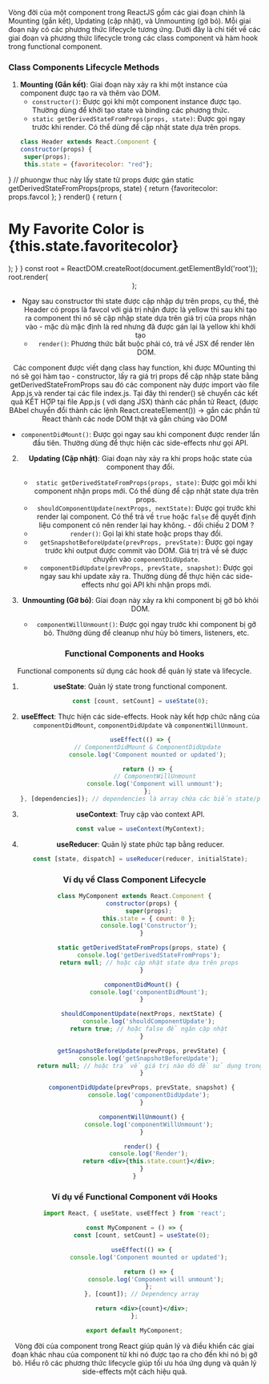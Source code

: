Vòng đời của một component trong ReactJS gồm các giai đoạn chính là Mounting (gắn kết), Updating (cập nhật), và Unmounting (gỡ bỏ). Mỗi giai đoạn này có các phương thức lifecycle tương ứng. Dưới đây là chi tiết về các giai đoạn và phương thức lifecycle trong các class component và hàm hook trong functional component.

### Class Components Lifecycle Methods

1. **Mounting (Gắn kết)**: Giai đoạn này xảy ra khi một instance của component được tạo ra và thêm vào DOM.
   - `constructor()`: Được gọi khi một component instance được tạo. Thường dùng để khởi tạo state và binding các phương thức.
   - `static getDerivedStateFromProps(props, state)`: Được gọi ngay trước khi render. Có thể dùng để cập nhật state dựa trên props.
   ``` jsx
   class Header extends React.Component {
   constructor(props) {
    super(props);
    this.state = {favoritecolor: "red"};
  }
  // phuongw thuc  này lấy state từ props được gán
  static getDerivedStateFromProps(props, state) {
    return {favoritecolor: props.favcol };
  }
  render() {
    return (
      <h1>My Favorite Color is {this.state.favoritecolor}</h1>
    );
  }
} 
const root = ReactDOM.createRoot(document.getElementById('root'));
root.render(<Header favcol="yellow"/>);
- Ngay sau constructor thì state được cập nhập dự trên props, cụ thể, thẻ Header có props là favcol với giá trị nhận được là yellow thì sau khi tạo ra component thì nó sẽ cập nhập state dựa trên giá trị của props nhận vào - mặc dù mặc định là red nhưng đã được gán lại là yellow khi khởi tạo
   - `render()`: Phương thức bắt buộc phải có, trả về JSX để render lên DOM. 
   <!-- Nhận đinh cá nhân day04-->
 <!-- Nhận định day14-->
 Các component được viết dạng class hay function, khi được MOunting thì nó sẽ gọi hàm tạo - constructor, lấy ra giá trị props để cập nhập state bằng getDerivedStateFromProps
 sau đó các component này được import vào file App.js và render tại các file index.js. Tại đây thì render() sẽ chuyển các kết quả KẾT HỢP tại file App.js ( với dạng JSX) thành các phần tử React, (được BAbel chuyển đổi thành các lệnh React.createElement()) -> gắn các phần tử React thành các node DOM thật và gắn chúng vào DOM 
   - `componentDidMount()`: Được gọi ngay sau khi component được render lần đầu tiên. Thường dùng để thực hiện các side-effects như gọi API.

2. **Updating (Cập nhật)**: Giai đoạn này xảy ra khi props hoặc state của component thay đổi.
   - `static getDerivedStateFromProps(props, state)`: Được gọi mỗi khi component nhận props mới. Có thể dùng để cập nhật state dựa trên props.
   - `shouldComponentUpdate(nextProps, nextState)`: Được gọi trước khi render lại component. Có thể trả về `true` hoặc `false` để quyết định liệu component có nên render lại hay không. - đối chiếu 2 DOM ?
   - `render()`: Gọi lại khi state hoặc props thay đổi.
   - `getSnapshotBeforeUpdate(prevProps, prevState)`: Được gọi ngay trước khi output được commit vào DOM. Giá trị trả về sẽ được chuyển vào `componentDidUpdate`.
   - `componentDidUpdate(prevProps, prevState, snapshot)`: Được gọi ngay sau khi update xảy ra. Thường dùng để thực hiện các side-effects như gọi API khi nhận props mới.

3. **Unmounting (Gỡ bỏ)**: Giai đoạn này xảy ra khi component bị gỡ bỏ khỏi DOM.
   - `componentWillUnmount()`: Được gọi ngay trước khi component bị gỡ bỏ. Thường dùng để cleanup như hủy bỏ timers, listeners, etc.

### Functional Components and Hooks

Functional components sử dụng các hook để quản lý state và lifecycle.

1. **useState**: Quản lý state trong functional component.
   ```jsx
   const [count, setCount] = useState(0);
   ```

2. **useEffect**: Thực hiện các side-effects. Hook này kết hợp chức năng của `componentDidMount`, `componentDidUpdate` và `componentWillUnmount`.
   ```jsx
   useEffect(() => {
       // ComponentDidMount & ComponentDidUpdate
       console.log('Component mounted or updated');

       return () => {
           // ComponentWillUnmount
           console.log('Component will unmount');
       };
   }, [dependencies]); // dependencies là array chứa các biến state/props mà effect phụ thuộc vào.
   ```

3. **useContext**: Truy cập vào context API.
   ```jsx
   const value = useContext(MyContext);
   ```

4. **useReducer**: Quản lý state phức tạp bằng reducer.
   ```jsx
   const [state, dispatch] = useReducer(reducer, initialState);
   ```

### Ví dụ về Class Component Lifecycle

```jsx
class MyComponent extends React.Component {
    constructor(props) {
        super(props);
        this.state = { count: 0 };
        console.log('Constructor');
    }

    static getDerivedStateFromProps(props, state) {
        console.log('getDerivedStateFromProps');
        return null; // hoặc cập nhật state dựa trên props
    }

    componentDidMount() {
        console.log('componentDidMount');
    }

    shouldComponentUpdate(nextProps, nextState) {
        console.log('shouldComponentUpdate');
        return true; // hoặc false để ngăn cập nhật
    }

    getSnapshotBeforeUpdate(prevProps, prevState) {
        console.log('getSnapshotBeforeUpdate');
        return null; // hoặc trả về giá trị nào đó để sử dụng trong componentDidUpdate
    }

    componentDidUpdate(prevProps, prevState, snapshot) {
        console.log('componentDidUpdate');
    }

    componentWillUnmount() {
        console.log('componentWillUnmount');
    }

    render() {
        console.log('Render');
        return <div>{this.state.count}</div>;
    }
}
```

### Ví dụ về Functional Component với Hooks

```jsx
import React, { useState, useEffect } from 'react';

const MyComponent = () => {
    const [count, setCount] = useState(0);

    useEffect(() => {
        console.log('Component mounted or updated');

        return () => {
            console.log('Component will unmount');
        };
    }, [count]); // Dependency array

    return <div>{count}</div>;
};

export default MyComponent;
```

Vòng đời của component trong React giúp quản lý và điều khiển các giai đoạn khác nhau của component từ khi nó được tạo ra cho đến khi nó bị gỡ bỏ. Hiểu rõ các phương thức lifecycle giúp tối ưu hóa ứng dụng và quản lý side-effects một cách hiệu quả.
